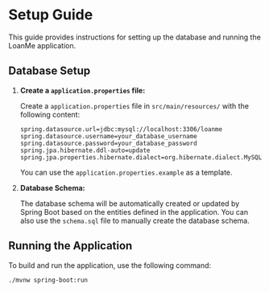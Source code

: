 # Setup Guide

This guide provides instructions for setting up the database and running the LoanMe application.

## Database Setup

1.  **Create a `application.properties` file:**

    Create a `application.properties` file in `src/main/resources/` with the following content:

    ```properties
    spring.datasource.url=jdbc:mysql://localhost:3306/loanme
    spring.datasource.username=your_database_username
    spring.datasource.password=your_database_password
    spring.jpa.hibernate.ddl-auto=update
    spring.jpa.properties.hibernate.dialect=org.hibernate.dialect.MySQLDialect
    ```

    You can use the `application.properties.example` as a template.

2.  **Database Schema:**

    The database schema will be automatically created or updated by Spring Boot based on the entities defined in the application. You can also use the `schema.sql` file to manually create the database schema.

## Running the Application

To build and run the application, use the following command:

```bash
./mvnw spring-boot:run
```

